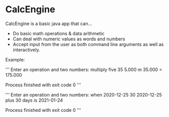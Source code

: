 # CalcEngine

CalcEngine is a basic java app that can... 
- Do basic math operations &amp; data arithmetic
- Can deal with numeric values as words and numbers
- Accept input from the user as both command line arguments as well as interactively. 

Example:

'''
Enter an operation and two numbers:
multiply five 35
5.000 m 35.000 = 175.000

Process finished with exit code 0
'''

'''
Enter an operation and two numbers:
when 2020-12-25 30
2020-12-25 plus 30 days is 2021-01-24

Process finished with exit code 0
'''
